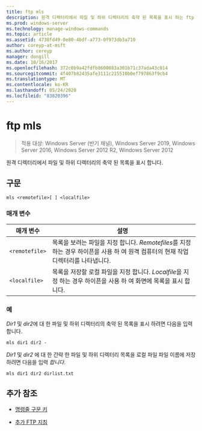 ```yaml
---
title: ftp mls
description: 원격 디렉터리에서 파일 및 하위 디렉터리의 축약 된 목록을 표시 하는 ftp mls 명령에 대 한 참조 항목입니다.
ms.prod: windows-server
ms.technology: manage-windows-commands
ms.topic: article
ms.assetid: 4738fd49-0e80-4bdf-a773-0f973db3a710
author: coreyp-at-msft
ms.author: coreyp
manager: dongill
ms.date: 10/16/2017
ms.openlocfilehash: 372c0b9a42fdfb8600083a301b71c37ada43c014
ms.sourcegitcommit: 4f407b82435afe3111c215510b0ef797863f9cb4
ms.translationtype: MT
ms.contentlocale: ko-KR
ms.lasthandoff: 05/24/2020
ms.locfileid: "83820396"
---
```

# <a name="ftp-mls"></a>ftp mls

> 적용 대상: Windows Server (반기 채널), Windows Server 2019, Windows Server 2016, Windows Server 2012 R2, Windows Server 2012

원격 디렉터리에서 파일 및 하위 디렉터리의 축약 된 목록을 표시 합니다.

## <a name="syntax"></a>구문

```
mls <remotefile>[ ] <localfile>
```

### <a name="parameters"></a>매개 변수

| 매개 변수 | 설명 |
| --------- | ----------- |
| `<remotefile>` | 목록을 보려는 파일을 지정 합니다. *Remotefiles*를 지정 하는 경우 하이픈을 사용 하 여 원격 컴퓨터의 현재 작업 디렉터리를 나타냅니다. |
| `<localfile>` | 목록을 저장할 로컬 파일을 지정 합니다. *Localfile*을 지정 하는 경우 하이픈을 사용 하 여 화면에 목록을 표시 합니다. |

### <a name="examples"></a>예

*Dir1* 및 *dir2*에 대 한 파일 및 하위 디렉터리의 축약 된 목록을 표시 하려면 다음을 입력 합니다.

```
mls dir1 dir2 -
```

*Dir1* 및 *dir2* 에 대 한 간략 한 파일 및 하위 디렉터리 목록을 로컬 파일 파일 이름에 저장 하려면 다음을 입력 *합니다*.

```
mls dir1 dir2 dirlist.txt
```

## <a name="additional-references"></a>추가 참조

- [명령줄 구문 키](command-line-syntax-key.md)

- [추가 FTP 지침](https://docs.microsoft.com/previous-versions/orphan-topics/ws.10/cc756013(v=ws.10))
